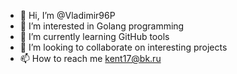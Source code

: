 - 👋 Hi, I’m @Vladimir96P
- 👀 I’m interested in Golang programming
- 🌱 I’m currently learning GitHub tools
- 💞️ I’m looking to collaborate on interesting projects
- 📫 How to reach me kent17@bk.ru

<!---
Vladimir96P/Vladimir96P is a ✨ special ✨ repository because its `README.md` (this file) appears on your GitHub profile.
You can click the Preview link to take a look at your changes.
--->
